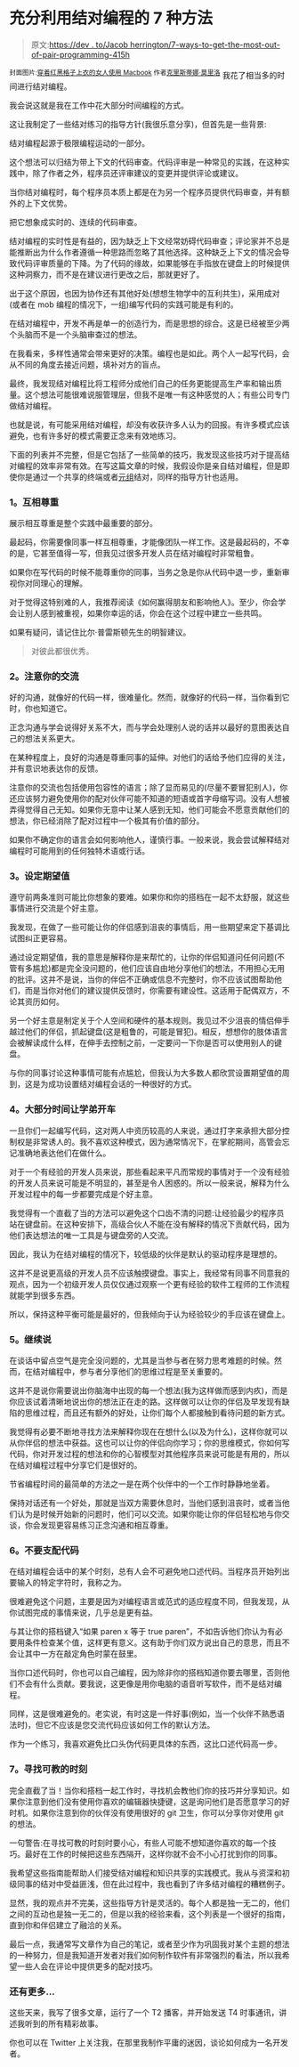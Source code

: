 # 充分利用结对编程的 7 种方法

> 原文:[https://dev . to/Jacob herrington/7-ways-to-get-the-most-out-of-pair-programming-415h](https://dev.to/jacobherrington/7-ways-to-get-the-most-out-of-pair-programming-415h)

<sup>封面图片:[穿着红黑格子上衣的女人使用 Macbook](https://www.pexels.com/photo/woman-wearing-red-and-black-checkered-blouse-using-macbook-1181472/) 作者[克里斯蒂娜·莫里洛](https://www.pexels.com/@divinetechygirl)</sup>
我花了相当多的时间进行结对编程。

我会说这就是我在工作中花大部分时间编程的方式。

这让我制定了一些结对练习的指导方针(我很乐意分享)，但首先是一些背景:

结对编程起源于极限编程运动的一部分。

这个想法可以归结为带上下文的代码审查。代码评审是一种常见的实践，在这种实践中，除了作者之外，程序员还评审建议的变更并提供评论或建议。

当你结对编程时，每个程序员本质上都是在为另一个程序员提供代码审查，并有额外的上下文优势。

把它想象成实时的、连续的代码审查。

结对编程的实时性是有益的，因为缺乏上下文经常妨碍代码审查；评论家并不总是能推断出为什么作者遵循一种思路而忽略了其他选择。这种缺乏上下文的情况会导致代码评审质量的下降。为了代码的缘故，如果能够在手指放在键盘上的时候提供这种洞察力，而不是在建议进行更改之后，那就更好了。

出于这个原因，也因为协作还有其他好处(想想生物学中的互利共生)，采用成对(或者在 mob 编程的情况下，一组)编写代码的实践可能是有利的。

在结对编程中，开发不再是单一的创造行为，而是思想的综合。这是已经被至少两个头脑而不是一个头脑审查过的想法。

在我看来，多样性通常会带来更好的决策。编程也是如此。两个人一起写代码，会从不同的角度去接近问题，填补对方的盲点。

最终，我发现结对编程比将工程师分成他们自己的任务更能提高生产率和输出质量。这个想法可能很难说服管理层，但我不是唯一有这种感觉的人；有些公司专门做结对编程。

也就是说，有可能采用结对编程，却没有收获许多人认为的回报。有许多模式应该避免，也有许多好的模式需要正念来有效地练习。

下面的列表并不完整，但是它包括了一些简单的技巧，我发现这些技巧对于提高结对编程的效率非常有效。在写这篇文章的时候，我假设你是亲自结对编程，但是即使你是通过一个共享的终端或者[元组](https://tuple.app/)结对，同样的指导方针也适用。

### [](#1-respect-one-another)1。互相尊重

展示相互尊重是整个实践中最重要的部分。

最起码，你需要像同事一样互相尊重，才能像团队一样工作。这是最起码的，不幸的是，它甚至值得一写，但我见过很多开发人员在结对编程时非常粗鲁。

如果你在写代码的时候不能尊重你的同事，当务之急是你从代码中退一步，重新审视你对同理心的理解。

对于觉得这特别难的人，我推荐阅读《如何赢得朋友和影响他人》。至少，你会学会让别人感到被重视，如果你幸运的话，你会在这个过程中建立一些共鸣。

如果有疑问，请记住比尔·普雷斯顿先生的明智建议。

> 对彼此都很优秀。

### [](#2-be-mindful-of-your-communication)2。注意你的交流

好的沟通，就像好的代码一样，很难量化。然而，就像好的代码一样，当你看到它时，你也知道它。

正念沟通与学会说得好关系不大，而与学会处理别人说的话并以最好的意图表达自己的想法关系更大。

在某种程度上，良好的沟通是尊重同事的延伸。对他们的话给予他们应得的关注，并有意识地表达你的反馈。

注意你的交流也包括使用包容性的语言；除了显而易见的(尽量不要冒犯别人)，你还应该努力避免使用你的配对伙伴可能不知道的短语或首字母缩写词。没有人想被弄得觉得自己无知。如果你无意中让某人感到无知，他们可能会不愿意贡献他们的想法，你已经消除了配对过程中一个极其有价值的部分。

如果你不确定你的语言会如何影响他人，谨慎行事。一般来说，我会尝试解释结对编程时可能用到的任何独特术语或行话。

### [](#3-set-expectations)3。设定期望值

遵守前两条准则可能比你想象的要难。如果你和你的搭档在一起不太舒服，就这些事情进行交流是个好主意。

我发现，在做了一些可能让你的伴侣感到沮丧的事情后，用一些期望来定下基调比试图纠正更容易。

通过设定期望值，我的意思是解释你是来帮忙的，让你的伴侣知道问任何问题(不管有多尴尬)都是完全没问题的，他们应该自由地分享他们的想法，不用担心无用的批评。这并不是说，当你的伴侣不正确或信息不完整时，你不应该试图帮助他们，而是当你对他们的建议提供反馈时，你需要有建设性。这适用于配偶双方，不论其资历如何。

另一个好主意是制定关于个人空间和硬件的基本规则。我见过不少沮丧的情侣伸手越过他们的伴侣，抓起键盘(这是粗鲁的，可能是冒犯)。相反，想想你的肢体语言会被解读成什么样，在伸手去控制之前，一定要问一下你是否可以使用别人的键盘。

与你的同事讨论这种事情可能有点尴尬，但我认为大多数人都欣赏设置期望值的周到，这是为成功设置结对编程会话的一种很好的方式。

### [](#4-let-the-junior-drive-most-of-the-time)4。大部分时间让学弟开车

一旦你们一起编写代码，这对两人中资历较高的人来说，通过打字来承担大部分控制权是非常诱人的。我不喜欢这种模式，因为通常情况下，在掌舵期间，高管会忘记准确地表达他们在做什么。

对于一个有经验的开发人员来说，那些看起来平凡而常规的事情对于一个没有经验的开发人员来说可能是不明显的，甚至是令人困惑的。所以一般来说，解释为什么开发过程中的每一步都要完成是个好主意。

我觉得有一个直截了当的方法可以避免这个口齿不清的问题:让经验最少的程序员站在键盘前。在这种安排下，高级合伙人不能在没有解释的情况下贡献代码，因为他们表达想法的唯一工具是与键盘旁的人交流。

因此，我认为在结对编程的情况下，较低级的伙伴是默认的驱动程序是理想的。

这并不是说更高级的开发人员不应该触摸键盘。事实上，我经常有同事不同意我的观点，因为一个初级开发人员仅仅通过观察一个更有经验的软件工程师的工作流程就能学到很多东西。

所以，保持这种平衡可能是最好的，但我倾向于认为经验较少的手应该在键盘上。

### [](#5-keep-talking)5。继续说

在谈话中留点空气是完全没问题的，尤其是当参与者在努力思考难题的时候。然而，在结对编程中，参与者分享他们的思维过程是至关重要的。

这并不是说你需要说出你脑海中出现的每一个想法(我为这样做而感到内疚)，而是你应该试着清晰地说出你的想法正在走的路。这样做可以让你的伴侣及早发现有缺陷的思维过程，而且还有额外的好处，让你们每个人都接触到看待问题的新方式。

我觉得有必要不断地寻找方法来解释你现在在想什么(以及为什么)，这样你就可以从你伴侣的想法中获益。这也可以让你的伴侣向你学习；你的思维模式，你如何写代码，你对开发过程的想法和你的心智模型对其他程序员来说可能是有用的，所以在结对编程过程中分享它们是很好的。

节省编程时间的最简单的方法之一是在两个伙伴中的一个工作时静静地坐着。

保持对话还有一个好处，那就是当双方需要休息时，当他们感到沮丧时，或者当他们认为是时候开始新的问题时，他们可以交流。如果你能让你的伴侣轻松地与你交谈，你会发现更容易练习正念沟通和相互尊重。

### [](#6-dont-dictate-code)6。不要支配代码

在结对编程会话中的某个时刻，总有人会不可避免地口述代码。当程序员开始列出要输入的特定字符时，我称之为。

很难避免这个问题，主要是因为对编程语言或范式的适应程度不同，但我发现，从你试图完成的事情来说，几乎总是更有益。

与其让你的搭档键入“如果 paren x 等于 true paren”，不如告诉他们你认为有必要用条件检查某个值，这样更有意义。这有助于你们双方说出自己的意思，而且不会让其中一方在敲定角色时蒙在鼓里。

当你口述代码时，你也可以自己编程，因为除非你的搭档知道你要去哪里，否则他们不会有什么贡献。要我说，这更像是用你电脑的语音听写软件，而不是结对编程。

同样，这是很难避免的。老实说，有时这是一件好事(例如，当一个伙伴不熟悉语法时)，但它不应该是您交流代码应该如何工作的默认方法。

作为一个练习，我喜欢避免比口头伪代码更具体的东西，这比口述代码高一步。

### [](#7-find-teachable-moments)7。寻找可教的时刻

完全直截了当！当你和搭档一起工作时，寻找机会教他们你的技巧并分享知识。如果你注意到他们没有使用你喜欢的编辑器快捷键，这是询问他们是否愿意学习的好时机。如果你注意到你的伙伴没有使用很好的 git 卫生，你可以分享你对使用 git 的想法。

一句警告:在寻找可教的时刻时要小心，有些人可能不想知道你喜欢的每一个技巧。最好在工作的时候把这些东西隔开，这样你就不会不小心打扰到你的同事。

我希望这些指南能帮助人们接受结对编程和知识共享的实践模式。我从与资深和初级同事的结对中受益匪浅，但在此过程中，我也看到了许多结对编程的糟糕例子。

显然，我的观点并不完美，这些指导方针是灵活的。每个人都是独一无二的，他们之间的互动也是独一无二的，但是以我的经验来看，这个列表是一个很好的指南，直到你和伴侣建立了融洽的关系。

最后一点，我通常写文章作为自己的笔记，或者至少作为巩固我对某个主题的想法的一种努力，但是我知道开发者对我们如何制作软件有非常强烈的看法，所以我希望一些人会在评论中提供更多的配对技巧。

### [](#theres-more)还有更多...

这些天来，我写了很多文章，运行了一个 T2 播客，并开始发送 T4 时事通讯，讲述我听到的所有精彩故事。

你也可以在 Twitter 上关注我，在那里我制作平庸的迷因，谈论如何成为一名开发者。